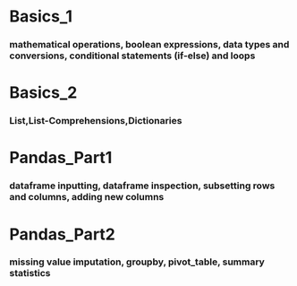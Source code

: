 # Basics_1
### mathematical operations, boolean expressions, data types and conversions, conditional statements (if-else) and loops

# Basics_2
### List,List-Comprehensions,Dictionaries
# Pandas_Part1
### dataframe inputting, dataframe inspection, subsetting rows and columns, adding new columns
# Pandas_Part2
### missing value imputation, groupby, pivot_table, summary statistics

